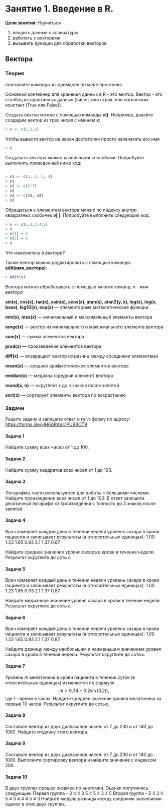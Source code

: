# Занятие 1. Введение в R.

**Цели занятия:**
Научиться
1) вводить данные с клавиатуры
2) работать с векторами
3) вызывать функции для обработки векторов


## Вектора

### Теория
*повторяйте команды из примеров по мере прочтения*

Основной контейнер для хранения данных в R - это вектор. Вектор - это столбец из однотипных данных (чисел, или строк, или логических констант (True или False)).

Создать вектор можно с помощью  команды **c()**. Например, давайте создадим вектор из трех чисел с именем **x**:

```R
> v <- c(1,2,3)
```

Чтобы вывести вектор на экран достаточно просто напечатать его имя

```R
> v
```

Создавать вектора можно различными способами.
Попробуйте выполнить приведенный ниже код:

```R

> v1 <- с(1, 2, 3, 4)
> v1
> v2 <- c(2:7)
> v2
> v3 <- c(v1, v2)
> v3
```


Обращаться к элементам вектора можно по индексу внутри квадратных скобочек **v[ ]**.
Попробуйте выполнить следующий код:

```R
> v <- c(1,2,3,4,5)
> v
> v[1] = 4
> v[5] = 6
> v
```
*Что изменилось в векторе?*

Также вектор можно редактировать с помощью команды **edit(имя_вектора)**:
```R
> edit(v)
```

Вектора можно обрабатывать с помощью многих команд.
*x - имя вектора*

**sin(x), cos(x), tan(x), asin(x), acos(x), atan(x), atan2(y, x), log(x), log(x, base), log10(x), exp(x)** — элементарные математические функции

**min(x), max(x)** — минимальный и максимальный элементы вектора

**range(x)** — вектор из минимального и максимального элемента вектора

**sum(x)** — сумма элементов вектора

**prod(x)** — произведение элементов вектора

**diff(x)** — возвращает вектор из разниц между соседними элементами

**mean(x)** — среднее арифметическое элементов вектора

**median(x)** — медиана (средний элемент) вектора

**round(x, n)** — округляет x до n знаков после запятой

**sort(x)** — сортирует элементы вектора по возрастанию

### Задачи

Решите задачу и запишите ответ в гугл-форму по адресу:
https://forms.gle/yjH6ARAnc1PUBBCT9

#### Задача 1

Найдите сумму всех чисел от 1 до 100.


#### Задача 2

Найдите сумму квадратов всех чисел от 1 до 100.

#### Задача 3

Логарифмы часто используются для работы с большими числами. Найдите произведение всех чисел от 1 до 100. В ответ запишите десятичный логарифм от произведения с точность до 3 знаков после запятой.

#### Задача 4

Врач измеряет каждый день в течении недели уровень сахара в крови пациента и записывает результаты (в относительных единицах):
1.00 1.23 1.65 0.93 2.1 1.37 0.87

Найдите среднее значение уровня сахара в крови в течение недели. Результат округлите до сотых.

#### Задача 5

Врач измеряет каждый день в течении недели уровень сахара в крови пациента и записывает результаты (в относительных единицах):
1.00 1.23 1.65 0.93 2.1 1.37 0.87

Найдите медианное значение уровня сахара в крови в течение недели. Результат округлите до сотых.


#### Задача 6

Врач измеряет каждый день в течении недели уровень сахара в крови пациента и записывает результаты (в относительных единицах):
1.00 1.23 1.65 0.93 2.1 1.37 0.87

Найдите разницу между наибольшим и наименьшим значением уровня сахара в крови в течение недели. Результат округлите до сотых.

#### Задача 7

Уровень $m$ мелатонина в крови пациента в течении суток (в относительных единицах) изменяется по формуле 
$$m = 0.34 + 0.2\sin(3.2t),$$
где $t$ - время в часах. Найдите среднее значение уровня мелатонина за первые 10 часов. Результат округлите до сотых.

#### Задача 8

Составьте вектор из двух диапазонов чисел: от 7 до 230 и от 140 до 1000. Найдите медиану этого вектора. 

#### Задача 9

Составьте вектор из двух диапазонов чисел: от 7 до 230 и от 140 до 1000. Выполните сортировку вектора и найдите значение с индексом 200.

#### Задача 10

В двух группах прошел экзамен по анатомии. Оценки получились следующие:
Первая группа - 3 4 4 3 5 4 5 4 3 4 5
Вторая группа - 5 4 3 4 5 4 3 4 4 4 5 4 3
Найдите модуль разницы между средними значениями оценок в этих двух группах.
